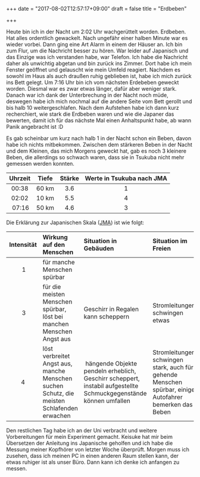 +++
date = "2017-08-02T12:57:17+09:00"
draft = false
title = "Erdbeben"

+++

Heute bin ich in der Nacht um 2:02 Uhr wachgerüttelt worden. Erdbeben. Hat alles
ordentlich gewackelt. Nach ungefähr einer halben Minute war es wieder vorbei.
Dann ging eine Art Alarm in einem der Häuser an. Ich bin zum Flur, um die
Nachricht besser zu hören. War leider auf Japanisch und das Einzige was ich
verstanden habe, war Telefon. Ich habe die Nachricht daher als unwichtig
abgetan und bin zurück ins Zimmer. Dort habe ich mein Fenster geöffnet und
gelauscht wie mein Umfeld reagiert. Nachdem es sowohl im Haus als auch draußen
ruhig geblieben ist, habe ich mich zurück ins Bett gelegt. Um 7:16 Uhr bin ich
vom nächsten Erdebeben geweckt worden. Diesmal war es zwar etwas länger, dafür
aber weniger stark. Danach war ich dank der Unterbrechung in der Nacht noch
müde, deswegen habe ich mich nochmal auf die andere Seite vom Bett gerollt und
bis halb 10 weitergeschlafen. Nach dem Aufstehen habe ich dann kurz
recherchiert, wie stark die Erdbeben waren und wie die Japaner das bewerten,
damit ich für das nächste Mal einen Anhaltspunkt habe, ab wann Panik angebracht
ist :D

Es gab scheinbar um kurz nach halb 1 in der Nacht schon ein Beben, davon habe
ich nichts mitbekommen. Zwischen dem stärkeren Beben in der Nacht und dem
Kleinen, das mich Morgens geweckt hat, gab es noch 3 kleinere Beben, die
allerdings so schwach waren, dass sie in Tsukuba nicht mehr gemessen werden
konnten.

| Uhrzeit | Tiefe | Stärke | Werte in Tsukuba nach JMA |
|:-------:|:-----:|:------:|:----------------:|
| 00:38   | 60 km |	3.6    | 1                |
| 02:02   |	10 km	| 5.5    | 4                |
| 07:16   |	50 km	| 4.6    | 3                |

Die Erklärung zur Japanischen Skala ([JMA]) ist wie folgt:

| Intensität | Wirkung auf den Menschen | Situation in Gebäuden | Situation im Freien |
|:----------:|:-------------------------|:----------------------|:--------------------|
| 1          | für manche Menschen spürbar |||
| 3          | für die meisten Menschen spürbar, löst bei manchen Menschen Angst aus | Geschirr in Regalen kann scheppern | Stromleitungen schwingen etwas |
| 4          | löst verbreitet Angst aus, manche Menschen suchen Schutz, die meisten Schlafenden erwachen | hängende Objekte pendeln erheblich, Geschirr scheppert, instabil aufgestellte Schmuckgegenstände können umfallen | Stromleitungen schwingen stark, auch für gehende Menschen spürbar, einige Autofahrer bemerken das Beben |

Den restlichen Tag habe ich an der Uni verbracht und weitere Vorbereitungen für
mein Experiment gemacht. Keisuke hat mir beim Übersetzen der Anleitung ins
Japanische geholfen und ich habe die Messung meiner Kopfhörer von letzter Woche
überprüft. Morgen muss ich zusehen, dass ich meinen PC in einen anderen Raum
stellen kann, der etwas ruhiger ist als unser Büro. Dann kann ich denke ich
anfangen zu messen.

<!-- Links: -->
[JMA]: https://de.wikipedia.org/wiki/JMA-Skala
